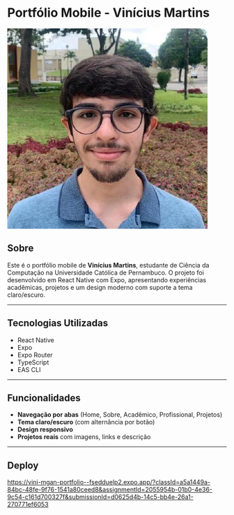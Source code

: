 # Portfólio Mobile - Vinícius Martins

![Capa](assets/Imagem1.jpeg)

## Sobre

Este é o portfólio mobile de **Vinícius Martins**, estudante de Ciência da Computação na Universidade Católica de Pernambuco. O projeto foi desenvolvido em React Native com Expo, apresentando experiências acadêmicas, projetos e um design moderno com suporte a tema claro/escuro.

---

## Tecnologias Utilizadas

- React Native
- Expo
- Expo Router
- TypeScript
- EAS CLI

---

## Funcionalidades

- **Navegação por abas** (Home, Sobre, Acadêmico, Profissional, Projetos)
- **Tema claro/escuro** (com alternância por botão)
- **Design responsivo**
- **Projetos reais** com imagens, links e descrição

---

## Deploy

https://vini-mgan-portfolio--fsedduelp2.expo.app/?classId=a5a1449a-84bc-48fe-9f76-1541a80ceed8&assignmentId=2055954b-01b0-4e36-9c54-c161d700327f&submissionId=d0625d4b-14c5-bb4e-26a1-270771ef6053

